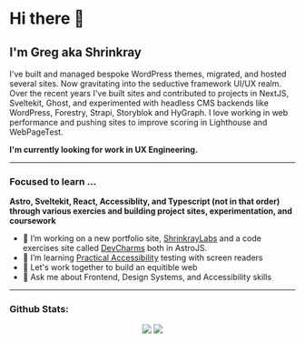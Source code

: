 # Hi there 👋

## I'm Greg aka Shrinkray

I've built and managed bespoke WordPress themes, migrated, and hosted several sites. Now gravitating into the seductive framework UI/UX realm. Over the recent years I've built sites and contributed to projects in NextJS, Sveltekit, Ghost, and experimented with headless CMS backends like WordPress, Forestry, Strapi, Storyblok and HyGraph. I love working in web performance and pushing sites to improve scoring in Lighthouse and WebPageTest. 

**I'm currently looking for work in UX Engineering.** 

***

### Focused to learn ...

**Astro, Sveltekit, React, Accessiblity, and Typescript (not in that order) through various exercies and building project sites, experimentation, and coursework**

- 🔭 I’m working on a new portfolio site, [ShrinkrayLabs](https://www.shrinkraylabs.com/) and a code exercises site called [DevCharms](https://www.devcharms.com) both in AstroJS. 
- 🌱 I’m learning [Practical Accessibility](https://practical-accessibility.today/) testing with screen readers 
- 👯 Let's work together to build an equitible web
- 💬 Ask me about Frontend, Design Systems, and Accessibility skills

***

### Github Stats:

<p align="center">

<img src="https://github-readme-stats.vercel.app/api?username=shrinkray&hide=stars&show_icons=true&theme=dracula&line_height=32">
<img src="https://github-readme-stats.vercel.app/api/top-langs/?username=shrinkray&count_private=true&theme=dracula">
  
</p>

